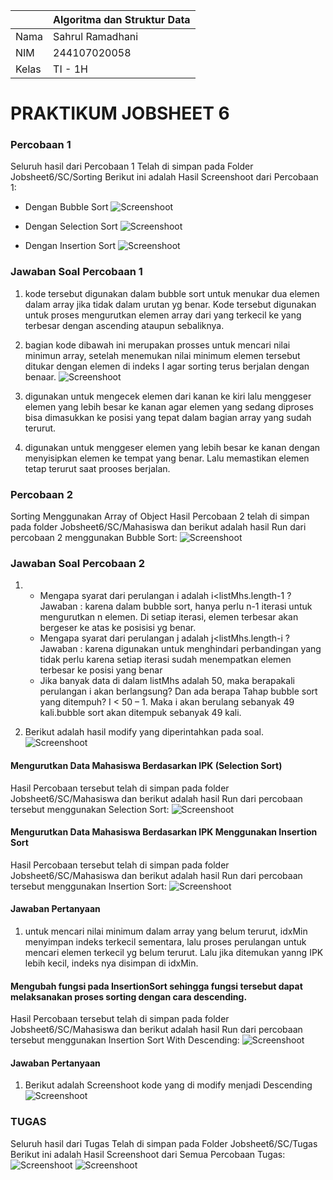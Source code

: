 |  | Algoritma dan Struktur Data |
|--|--|
| Nama |  Sahrul Ramadhani|
| NIM |  244107020058|
| Kelas | TI - 1H |

# PRAKTIKUM JOBSHEET 6

### Percobaan 1
Seluruh hasil dari Percobaan 1 Telah di simpan pada Folder Jobsheet6/SC/Sorting
Berikut ini adalah Hasil Screenshoot dari Percobaan 1:

- Dengan Bubble Sort
![Screenshoot](img/percobaan1a.png)

- Dengan Selection Sort
![Screenshoot](img/percobaan1b.png)

- Dengan Insertion Sort
![Screenshoot](img/percobaan1c.png)

### Jawaban Soal Percobaan 1
1. kode tersebut digunakan dalam bubble sort untuk menukar dua elemen dalam array jika tidak dalam urutan yg benar. Kode tersebut digunakan untuk proses mengurutkan elemen array dari yang terkecil ke yang terbesar dengan ascending ataupun sebaliknya.

2. bagian kode dibawah ini merupakan prosses untuk mencari nilai minimun array, setelah menemukan nilai minimum elemen tersebut ditukar dengan elemen di indeks I agar sorting terus berjalan dengan benaar.
![Screenshoot](img/percobaan1soal2.png)

3. digunakan untuk mengecek elemen dari kanan ke kiri lalu menggeser elemen yang lebih besar ke kanan agar elemen yang sedang diproses bisa dimasukkan ke posisi yang tepat dalam bagian array yang sudah terurut.

4. digunakan untuk menggeser elemen yang lebih besar ke kanan dengan menyisipkan elemen ke tempat yang benar. Lalu memastikan elemen tetap terurut saat prooses berjalan.

### Percobaan 2
Sorting Menggunakan Array of Object
Hasil Percobaan 2 telah di simpan pada folder Jobsheet6/SC/Mahasiswa
dan berikut adalah hasil Run dari percobaan 2 menggunakan Bubble Sort:
![Screenshoot](img/percobaan2.png)

### Jawaban Soal Percobaan 2
1. - Mengapa syarat dari perulangan i adalah i<listMhs.length-1 ?
    Jawaban : karena dalam bubble sort, hanya perlu n-1 iterasi untuk mengurutkan n elemen. Di setiap iterasi, elemen terbesar akan bergeser ke atas ke posisisi yg benar.
   - Mengapa syarat dari perulangan j adalah j<listMhs.length-i ?
    Jawaban : karena digunakan untuk menghindari perbandingan yang tidak perlu karena setiap iterasi sudah menempatkan elemen terbesar ke posisi yang benar
   - Jika banyak data di dalam listMhs adalah 50, maka berapakali perulangan i akan berlangsung? Dan ada    berapa Tahap bubble sort yang ditempuh?
    I < 50 – 1. Maka i akan berulang sebanyak 49 kali.bubble sort akan ditempuk sebanyak 49 kali.

2. Berikut adalah hasil modify yang diperintahkan pada soal.
![Screenshoot](img/percobaan2soal2.png)

#### Mengurutkan Data Mahasiswa Berdasarkan IPK (Selection Sort)
Hasil Percobaan tersebut telah di simpan pada folder Jobsheet6/SC/Mahasiswa
dan berikut adalah hasil Run dari percobaan tersebut menggunakan Selection Sort:
![Screenshoot](img/percobaan3.png)

#### Mengurutkan Data Mahasiswa Berdasarkan IPK Menggunakan Insertion Sort
Hasil Percobaan tersebut telah di simpan pada folder Jobsheet6/SC/Mahasiswa
dan berikut adalah hasil Run dari percobaan tersebut menggunakan Insertion Sort:
![Screenshoot](img/percobaan3insertion.png)

#### Jawaban Pertanyaan
1. untuk mencari nilai minimum dalam array yang belum terurut, idxMin menyimpan indeks terkecil sementara, lalu proses perulangan untuk mencari elemen terkecil yg belum terurut. Lalu jika ditemukan yanng IPK lebih kecil, indeks nya disimpan di idxMin.

#### Mengubah fungsi pada InsertionSort sehingga fungsi tersebut dapat melaksanakan proses sorting dengan cara descending.
Hasil Percobaan tersebut telah di simpan pada folder Jobsheet6/SC/Mahasiswa
dan berikut adalah hasil Run dari percobaan tersebut menggunakan Insertion Sort With Descending:
![Screenshoot](img/percobaan3insertiondescending.png)

#### Jawaban Pertanyaan
1. Berikut adalah Screenshoot kode yang di modify menjadi Descending
![Screenshoot](img/descending.png)

### TUGAS
Seluruh hasil dari Tugas Telah di simpan pada Folder Jobsheet6/SC/Tugas
Berikut ini adalah Hasil Screenshoot dari Semua Percobaan Tugas:
![Screenshoot](img/TUGAS.png)
![Screenshoot](img/TUGASa.png)
